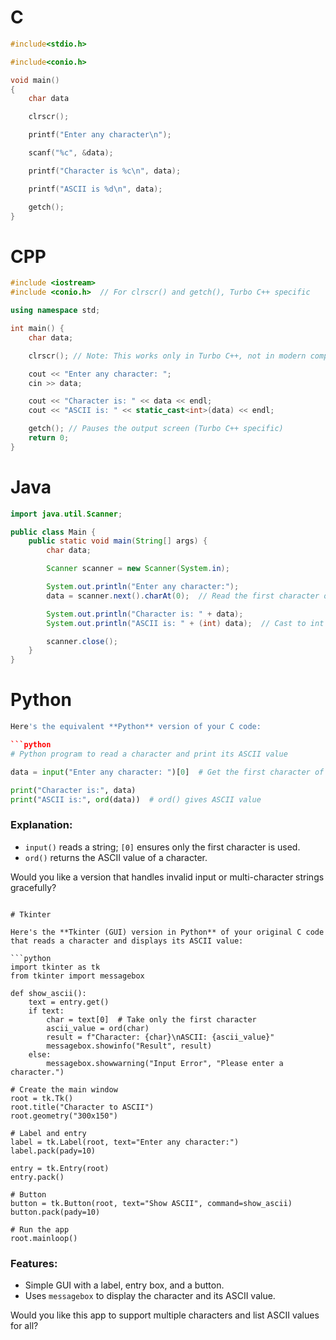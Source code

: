 # C
```c
#include<stdio.h>

#include<conio.h>

void main()
{
	char data

	clrscr();

	printf("Enter any character\n");

	scanf("%c", &data);

	printf("Character is %c\n", data);

	printf("ASCII is %d\n", data);

	getch();
}
```

# CPP

```cpp
#include <iostream>
#include <conio.h>  // For clrscr() and getch(), Turbo C++ specific

using namespace std;

int main() {
    char data;

    clrscr(); // Note: This works only in Turbo C++, not in modern compilers

    cout << "Enter any character: ";
    cin >> data;

    cout << "Character is: " << data << endl;
    cout << "ASCII is: " << static_cast<int>(data) << endl;

    getch(); // Pauses the output screen (Turbo C++ specific)
    return 0;
}
```

# Java 

```java
import java.util.Scanner;

public class Main {
    public static void main(String[] args) {
        char data;

        Scanner scanner = new Scanner(System.in);

        System.out.println("Enter any character:");
        data = scanner.next().charAt(0);  // Read the first character of the input

        System.out.println("Character is: " + data);
        System.out.println("ASCII is: " + (int) data);  // Cast to int to get ASCII value

        scanner.close();
    }
}
```

# Python

```python
Here's the equivalent **Python** version of your C code:

```python
# Python program to read a character and print its ASCII value

data = input("Enter any character: ")[0]  # Get the first character of input

print("Character is:", data)
print("ASCII is:", ord(data))  # ord() gives ASCII value
```

### Explanation:

* `input()` reads a string; `[0]` ensures only the first character is used.
* `ord()` returns the ASCII value of a character.

Would you like a version that handles invalid input or multi-character strings gracefully?
```

# Tkinter

Here's the **Tkinter (GUI) version in Python** of your original C code that reads a character and displays its ASCII value:

```python
import tkinter as tk
from tkinter import messagebox

def show_ascii():
    text = entry.get()
    if text:
        char = text[0]  # Take only the first character
        ascii_value = ord(char)
        result = f"Character: {char}\nASCII: {ascii_value}"
        messagebox.showinfo("Result", result)
    else:
        messagebox.showwarning("Input Error", "Please enter a character.")

# Create the main window
root = tk.Tk()
root.title("Character to ASCII")
root.geometry("300x150")

# Label and entry
label = tk.Label(root, text="Enter any character:")
label.pack(pady=10)

entry = tk.Entry(root)
entry.pack()

# Button
button = tk.Button(root, text="Show ASCII", command=show_ascii)
button.pack(pady=10)

# Run the app
root.mainloop()
```

### Features:

* Simple GUI with a label, entry box, and a button.
* Uses `messagebox` to display the character and its ASCII value.

Would you like this app to support multiple characters and list ASCII values for all?

